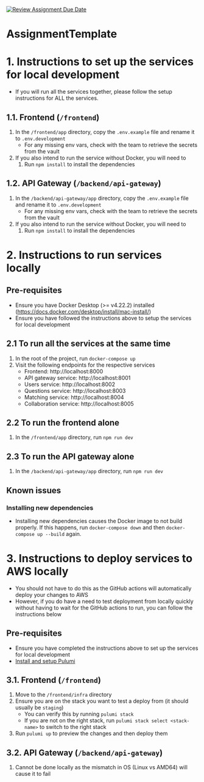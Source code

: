 [![Review Assignment Due Date](https://classroom.github.com/assets/deadline-readme-button-24ddc0f5d75046c5622901739e7c5dd533143b0c8e959d652212380cedb1ea36.svg)](https://classroom.github.com/a/6BOvYMwN)

# AssignmentTemplate

# 1. Instructions to set up the services for local development

- If you will run all the services together, please follow the setup instructions for ALL the services.

## 1.1. Frontend (`/frontend`)

1. In the `/frontend/app` directory, copy the `.env.example` file and rename it to `.env.development`
   - For any missing env vars, check with the team to retrieve the secrets from the vault
2. If you also intend to run the service without Docker, you will need to
   1. Run `npm install` to install the dependencies

## 1.2. API Gateway (`/backend/api-gateway`)

1. In the `/backend/api-gateway/app` directory, copy the `.env.example` file and rename it to `.env.development`
   - For any missing env vars, check with the team to retrieve the secrets from the vault
2. If you also intend to run the service without Docker, you will need to
   1. Run `npm install` to install the dependencies

# 2. Instructions to run services locally

## Pre-requisites

- Ensure you have Docker Desktop (>= v4.22.2) installed (https://docs.docker.com/desktop/install/mac-install/)
- Ensure you have followed the instructions above to setup the services for local development

## 2.1 To run all the services at the same time

1. In the root of the project, run `docker-compose up`
2. Visit the following endpoints for the respective services
   - Frontend: http://localhost:8000
   - API gateway service: http://localhost:8001
   - Users service: http://localhost:8002
   - Questions service: http://localhost:8003
   - Matching service: http://localhost:8004
   - Collaboration service: http://localhost:8005

## 2.2 To run the frontend alone

1. In the `/frontend/app` directory, run `npm run dev`

## 2.3 To run the API gateway alone

1. In the `/backend/api-gateway/app` directory, run `npm run dev`

## Known issues

### Installing new dependencies

- Installing new dependencies causes the Docker image to not build properly. If this happens, run `docker-compose down` and then `docker-compose up --build` again.

# 3. Instructions to deploy services to AWS locally

- You should not have to do this as the GitHub actions will automatically deploy your changes to AWS
- However, if you do have a need to test deployment from locally quickly without having to wait for the GitHub actions to run, you can follow the instructions below

## Pre-requisites

- Ensure you have completed the instructions above to set up the services for local development
- [Install and setup Pulumi](https://www.pulumi.com/docs/clouds/aws/get-started/begin/)

## 3.1. Frontend (`/frontend`)

1. Move to the `/frontend/infra` directory
2. Ensure you are on the stack you want to test a deploy from (it should usually be `staging`)
   - You can verify this by running `pulumi stack`
   - If you are not on the right stack, run `pulumi stack select <stack-name>` to switch to the right stack
3. Run `pulumi up` to preview the changes and then deploy them

## 3.2. API Gateway (`/backend/api-gateway`)

1. Cannot be done locally as the mismatch in OS (Linux vs AMD64) will cause it to fail

